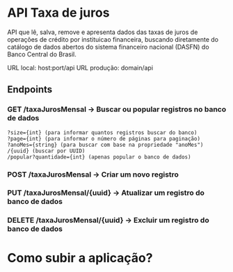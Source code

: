 # API Taxa de juros

API que lê, salva, remove e apresenta dados das taxas de juros de operações de crédito por instituicao financeira, 
buscando diretamente do catálogo de dados abertos do sistema financeiro nacional (DASFN) do Banco Central do Brasil.

URL local: host:port/api
URL produção: domain/api

## Endpoints

### GET /taxaJurosMensal -> Buscar ou popular registros no banco de dados
    ?size={int} (para informar quantos registros buscar do banco)
    ?page={int} (para informar o número de páginas para paginação)
    ?anoMes={string} (para buscar com base na propriedade "anoMes")
    /{uuid} (buscar por UUID)
    /popular?quantidade={int} (apenas popular o banco de dados)
    
### POST /taxaJurosMensal -> Criar um novo registro
### PUT /taxaJurosMensal/{uuid} -> Atualizar um registro do banco de dados
### DELETE /taxaJurosMensal/{uuid} -> Excluir um registro do banco de dados

# Como subir a aplicação?

```

```
